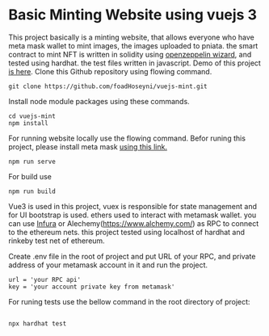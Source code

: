 # Basic Minting Website using vuejs 3

This project basically is a minting website, that allows everyone who have meta mask wallet to mint images, the images uploaded to pniata. the smart contract to mint NFT is written in solidity using [openzeppelin wizard](https://wizard.openzeppelin.com/), and tested using hardhat. the test files written in javascript.
Demo of this project [is here](https://vuejs-minter.netlify.app/).
Clone this Github repository using flowing command.
```shell
git clone https://github.com/foadHoseyni/vuejs-mint.git
```
Install node module packages using these commands.
```shell
cd vuejs-mint
npm install
```
For running website locally use the flowing command.
Befor runing this project, please install meta mask [ using this link.](https://metamask.io/download.html)

```shell
npm run serve
```
For build use
```shell
npm run build
```
Vue3 is used in this project, vuex is responsible for state management and for UI bootstrap is used. ethers used to interact with metamask wallet. you can use [Infura](https://infura.io/) or Alechemy(https://www.alchemy.com/) as RPC to connect to the ethereum nets. this project tested using localhost of hardhat and rinkeby test net of ethereum.

Create .env file in the root of project and put URL of your RPC, and private address of your metamask account in it and run the project.

```shell
url = 'your RPC api'
key = 'your account private key from metamask'
```

For runing tests use the bellow command in the root directory of project:

```shell

npx hardhat test

```